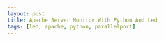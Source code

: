 ```yaml
---
layout: post
title: Apache Server Monitor With Python And Led
tags: [led, apache, python, parallelport]
---
```

